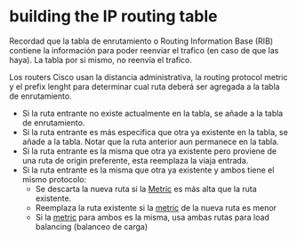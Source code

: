 # building the IP routing table 
Recordad que la tabla de enrutamiento o Routing Information Base (RIB) contiene la información para poder reenviar el trafico (en caso de que las haya). La tabla por si mismo, no reenvía el trafico.

Los routers Cisco usan la distancia administrativa, la routing protocol metric y el prefix lenght para determinar cual ruta deberá ser agregada a la tabla de enrutamiento. 
- Si la ruta entrante no existe actualmente en la tabla, se añade a la tabla de enrutamiento.
- Si la ruta entrante es más especifica que otra ya existente en la tabla, se añade a la tabla. Notar que la ruta anterior aun permanece en la tabla.
- Si la ruta entrante es la misma que otra ya existente pero proviene de una ruta de origin preferente, esta reemplaza la viaja entrada.
- Si la ruta entrante es la misma que otra ya existente y ambos tiene el mismo protocolo:
	- Se descarta la nueva ruta si la [Metric](metric.md) es más alta que la ruta existente.
	- Reemplaza la ruta existente si la [metric](metric.md) de la nueva ruta es menor
	- Si la [metric](metric.md) para ambos es la misma, usa ambas rutas para load balancing (balanceo de carga)